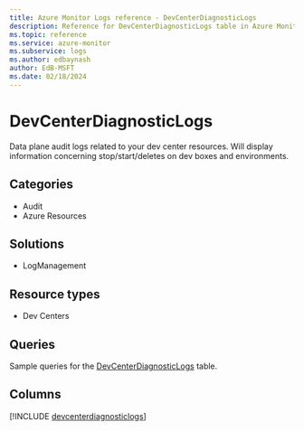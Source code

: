 ```yaml
---
title: Azure Monitor Logs reference - DevCenterDiagnosticLogs
description: Reference for DevCenterDiagnosticLogs table in Azure Monitor Logs.
ms.topic: reference
ms.service: azure-monitor
ms.subservice: logs
ms.author: edbaynash
author: EdB-MSFT
ms.date: 02/18/2024
---
```


# DevCenterDiagnosticLogs

Data plane audit logs related to your dev center resources. Will display information concerning stop/start/deletes on dev boxes and environments.


## Categories

- Audit
- Azure Resources

## Solutions

- LogManagement

## Resource types

- Dev Centers

## Queries

 Sample queries for the [DevCenterDiagnosticLogs](../queries/devcenterdiagnosticlogs.md) table.


## Columns
  
[!INCLUDE [devcenterdiagnosticlogs](.././tables/includes/devcenterdiagnosticlogs-include.md)]
